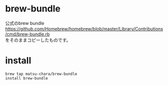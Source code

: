 # brew-bundle

公式のbrew bundle https://github.com/Homebrew/homebrew/blob/master/Library/Contributions/cmd/brew-bundle.rb  
をそのままコピーしたものです。

# install

```
brew tap matsu-chara/brew-bundle
install brew-bundle
```


